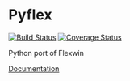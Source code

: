 Pyflex
======

[![Build Status](https://travis-ci.org/krischer/pyflex.svg?branch=master)](https://travis-ci.org/krischer/pyflex) [![Coverage Status](https://img.shields.io/coveralls/krischer/pyflex.svg)](https://coveralls.io/r/krischer/pyflex)

Python port of Flexwin

[Documentation](http://krischer.github.io/pyflex/)
